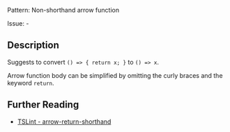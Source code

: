 Pattern: Non-shorthand arrow function

Issue: -

## Description

Suggests to convert `() => { return x; }` to `() => x`.

Arrow function body can be simplified by omitting the curly braces and the keyword `return`.

## Further Reading

* [TSLint - arrow-return-shorthand](https://palantir.github.io/tslint/rules/arrow-return-shorthand)